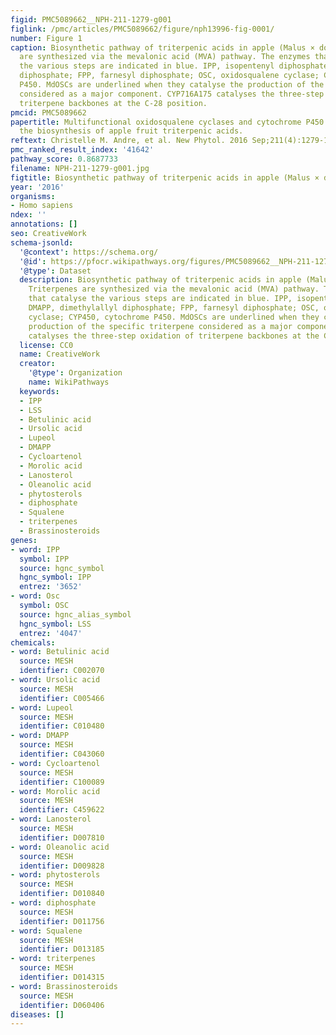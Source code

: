 ```yaml
---
figid: PMC5089662__NPH-211-1279-g001
figlink: /pmc/articles/PMC5089662/figure/nph13996-fig-0001/
number: Figure 1
caption: Biosynthetic pathway of triterpenic acids in apple (Malus × domestica). Triterpenes
  are synthesized via the mevalonic acid (MVA) pathway. The enzymes that catalyse
  the various steps are indicated in blue. IPP, isopentenyl diphosphate; DMAPP, dimethylallyl
  diphosphate; FPP, farnesyl diphosphate; OSC, oxidosqualene cyclase; CYP450, cytochrome
  P450. MdOSCs are underlined when they catalyse the production of the specific triterpene
  considered as a major component. CYP716A175 catalyses the three‐step oxidation of
  triterpene backbones at the C‐28 position.
pmcid: PMC5089662
papertitle: Multifunctional oxidosqualene cyclases and cytochrome P450 involved in
  the biosynthesis of apple fruit triterpenic acids.
reftext: Christelle M. Andre, et al. New Phytol. 2016 Sep;211(4):1279-1294.
pmc_ranked_result_index: '41642'
pathway_score: 0.8687733
filename: NPH-211-1279-g001.jpg
figtitle: Biosynthetic pathway of triterpenic acids in apple (Malus × domestica)
year: '2016'
organisms:
- Homo sapiens
ndex: ''
annotations: []
seo: CreativeWork
schema-jsonld:
  '@context': https://schema.org/
  '@id': https://pfocr.wikipathways.org/figures/PMC5089662__NPH-211-1279-g001.html
  '@type': Dataset
  description: Biosynthetic pathway of triterpenic acids in apple (Malus × domestica).
    Triterpenes are synthesized via the mevalonic acid (MVA) pathway. The enzymes
    that catalyse the various steps are indicated in blue. IPP, isopentenyl diphosphate;
    DMAPP, dimethylallyl diphosphate; FPP, farnesyl diphosphate; OSC, oxidosqualene
    cyclase; CYP450, cytochrome P450. MdOSCs are underlined when they catalyse the
    production of the specific triterpene considered as a major component. CYP716A175
    catalyses the three‐step oxidation of triterpene backbones at the C‐28 position.
  license: CC0
  name: CreativeWork
  creator:
    '@type': Organization
    name: WikiPathways
  keywords:
  - IPP
  - LSS
  - Betulinic acid
  - Ursolic acid
  - Lupeol
  - DMAPP
  - Cycloartenol
  - Morolic acid
  - Lanosterol
  - Oleanolic acid
  - phytosterols
  - diphosphate
  - Squalene
  - triterpenes
  - Brassinosteroids
genes:
- word: IPP
  symbol: IPP
  source: hgnc_symbol
  hgnc_symbol: IPP
  entrez: '3652'
- word: Osc
  symbol: OSC
  source: hgnc_alias_symbol
  hgnc_symbol: LSS
  entrez: '4047'
chemicals:
- word: Betulinic acid
  source: MESH
  identifier: C002070
- word: Ursolic acid
  source: MESH
  identifier: C005466
- word: Lupeol
  source: MESH
  identifier: C010480
- word: DMAPP
  source: MESH
  identifier: C043060
- word: Cycloartenol
  source: MESH
  identifier: C100089
- word: Morolic acid
  source: MESH
  identifier: C459622
- word: Lanosterol
  source: MESH
  identifier: D007810
- word: Oleanolic acid
  source: MESH
  identifier: D009828
- word: phytosterols
  source: MESH
  identifier: D010840
- word: diphosphate
  source: MESH
  identifier: D011756
- word: Squalene
  source: MESH
  identifier: D013185
- word: triterpenes
  source: MESH
  identifier: D014315
- word: Brassinosteroids
  source: MESH
  identifier: D060406
diseases: []
---
```

